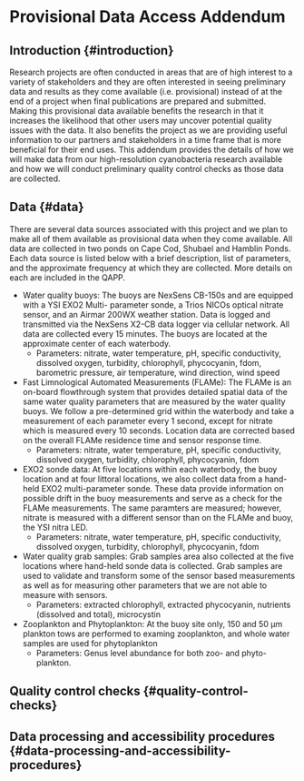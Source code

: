 # Provisional Data Access Addendum

## Introduction {#introduction}

Research projects are often conducted in areas that are of high interest to a variety of stakeholders and they are often interested in seeing preliminary data and results as they come available (i.e. provisional) instead of at the end of a project when final publications are prepared and submitted. Making this provisional data available benefits the research in that it increases the likelihood that other users may uncover potential quality issues with the data. It also benefits the project as we are providing useful information to our partners and stakeholders in a time frame that is more beneficial for their end uses. This addendum provides the details of how we will make data from our high-resolution cyanobacteria research available and how we will conduct preliminary quality control checks as those data are collected.

## Data {#data}

There are several data sources associated with this project and we plan to make all of them available as provisional data when they come available. All data are collected in two ponds on Cape Cod, Shubael and Hamblin Ponds.  Each data source is listed below with a brief description, list of parameters, and the approximate frequency at which they are collected.  More details on each are included in the QAPP.

- Water quality buoys: The buoys are NexSens CB-150s and are equipped with a YSI EXO2 Multi- parameter sonde, a Trios NICOs optical nitrate sensor, and an Airmar 200WX weather station.  Data is logged and transmitted via the NexSens X2-CB data logger via cellular network.  All data are collected every 15 minutes.  The buoys are located at the approximate center of each waterbody.
  - Parameters: nitrate, water temperature, pH, specific conductivity, dissolved oxygen, turbidity, chlorophyll, phycocyanin, fdom, barometric pressure, air temperature, wind direction, wind speed
- Fast Limnological Automated Measurements (FLAMe):  The FLAMe is an on-board flowthrough system that provides detailed spatial data of the same water quality parameters that are measured by the water quality buoys.  We follow a pre-determined grid within the waterbody and take a measurement of each parameter every 1 second, except for nitrate which is measured every 10 seconds.  Location data are corrected based on the overall FLAMe residence time and sensor response time.
  - Parameters: nitrate, water temperature, pH, specific conductivity, dissolved oxygen, turbidity, chlorophyll, phycocyanin, fdom
- EXO2 sonde data: At five locations within each waterbody, the buoy location and at four littoral locations, we also collect data from a hand-held EXO2 multi-parameter sonde.  These data provide information on possible drift in the buoy measurements and serve as a check for the FLAMe measurements.  The same paramters are measured; however, nitrate is measured with a different sensor than on the FLAMe and buoy, the YSI nitra LED.
  - Parameters: nitrate, water temperature, pH, specific conductivity, dissolved oxygen, turbidity, chlorophyll, phycocyanin, fdom
- Water quality grab samples:  Grab samples area also collected at the five locations where hand-held sonde data is collected.  Grab samples are used to validate and transform some of the sensor based measurements as well as for measuring other parameters that we are not able to measure with sensors.
  - Parameters: extracted chlorophyll, extracted phycocyanin, nutrients (dissolved and total), microcystin
- Zooplankton and Phytoplankton: At the buoy site only, 150 and 50 µm plankton tows are performed to examing zooplankton, and whole water samples are used for phytoplankton
  - Parameters: Genus level abundance for both zoo- and phyto-plankton. 

## Quality control checks {#quality-control-checks}

## Data processing and accessibility procedures {#data-processing-and-accessibility-procedures}
